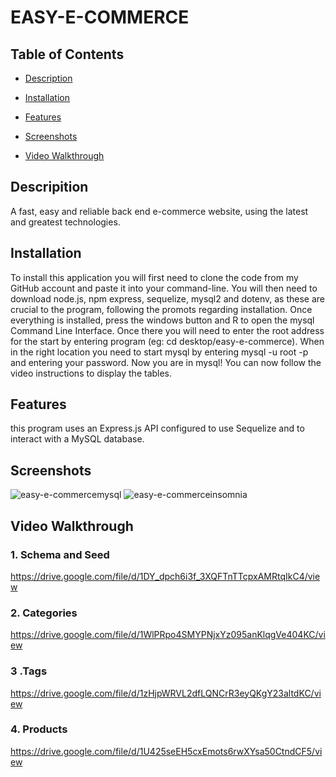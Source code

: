  #  EASY-E-COMMERCE
    

  ## Table of Contents

  * [Description](#description)

  * [Installation](#installation)

  * [Features](#features)

  * [Screenshots](#screenshots)

  * [Video Walkthrough](#video)


  ## Descripition
  A fast, easy and reliable back end e-commerce website, using the latest and greatest technologies. 


  ## Installation

  To install this application you will first need to clone the code from my GitHub account and paste it into your command-line. You will then need to download node.js, npm express, sequelize, mysql2 and dotenv, as these are crucial to the program, following the promots regarding installation. Once everything is installed,  press the windows button and R  to open the mysql Command Line Interface. Once there you will need to enter the root address for the start by entering program (eg: cd desktop/easy-e-commerce). When in the right location you need to start mysql by entering mysql -u root -p and entering your password. Now you are in mysql! You can now follow the video instructions to display the tables. 

  ## Features
  this program uses an Express.js API configured to use Sequelize and to interact with a MySQL database.
  
  ## Screenshots
 ![easy-e-commercemysql](https://user-images.githubusercontent.com/75186217/110256197-8f727700-7f65-11eb-891a-b83508125687.png)
 ![easy-e-commerceinsomnia](https://user-images.githubusercontent.com/75186217/110256192-8a152c80-7f65-11eb-95e3-2c5b2f449dc1.png)


  ## Video Walkthrough
  ### 1. Schema and Seed
  https://drive.google.com/file/d/1DY_dpch6i3f_3XQFTnTTcpxAMRtqIkC4/view

  ### 2. Categories
  https://drive.google.com/file/d/1WlPRpo4SMYPNjxYz095anKlqgVe404KC/view

  ### 3 .Tags
  https://drive.google.com/file/d/1zHjpWRVL2dfLQNCrR3eyQKgY23altdKC/view

  ### 4. Products
  https://drive.google.com/file/d/1U425seEH5cxEmots6rwXYsa50CtndCF5/view

  

























